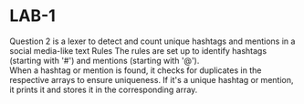 # LAB-1

Question 2 is
a lexer to detect and count unique hashtags and mentions in a social media-like text 
Rules
The rules are set up to identify hashtags (starting with '#') and mentions (starting with '@'). <br>
When a hashtag or mention is found, it checks for duplicates in the respective arrays to ensure uniqueness.
If it's a unique hashtag or mention, it prints it and stores it in the corresponding array.
